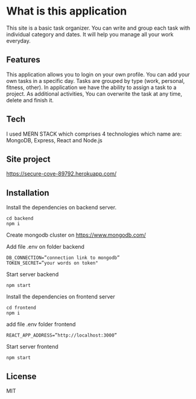 # What is this application

This site is a basic task organizer. You can write and group each task with individual category and dates. It will help you manage all your work everyday.

## Features

This application allows you to login on your own profile. You can add your own tasks in a specific day. Tasks are grouped by type (work, personal, fitness, other). In application we have the ability to assign a task to a project. As additional activities, You can overwrite the task at any time, delete and finish it.

## Tech

I used MERN STACK which comprises 4 technologies which name are: MongoDB, Express, React and Node.js

## Site project

https://secure-cove-89792.herokuapp.com/

## Installation

Install the dependencies on backend server.

```
cd backend
npm i
```

Create mongodb cluster on https://www.mongodb.com/

Add file .env on folder backend

```
DB_CONNECTION=”connection link to mongodb”
TOKEN_SECRET=”your words on token"
```

Start server backend

```
npm start
```

Install the dependencies on frontend server

```
cd frontend
npm i
```

add file .env folder frontend

```
REACT_APP_ADDRESS=”http://localhost:3000”
```

Start server frontend

```
npm start
```

## License

MIT
